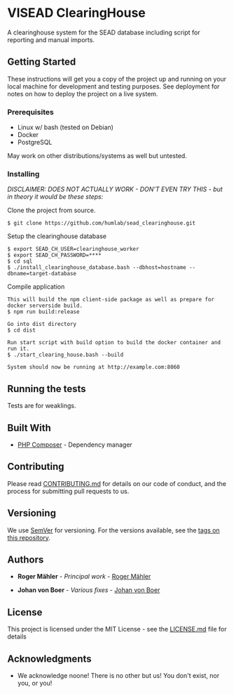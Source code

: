 # VISEAD ClearingHouse

A clearinghouse system for the SEAD database including script for reporting and manual imports.

## Getting Started

These instructions will get you a copy of the project up and running on your local machine for development and testing purposes. See deployment for notes on how to deploy the project on a live system.

### Prerequisites

* Linux w/ bash (tested on Debian)
* Docker
* PostgreSQL

May work on other distributions/systems as well but untested.

### Installing

*DISCLAIMER: DOES NOT ACTUALLY WORK - DON'T EVEN TRY THIS - but in theory it would be these steps:*

Clone the project from source.
```
$ git clone https://github.com/humlab/sead_clearinghouse.git
```
Setup the clearinghouse database
```
$ export SEAD_CH_USER=clearinghouse_worker
$ export SEAD_CH_PASSWORD=****
$ cd sql
$ ./install_clearinghouse_database.bash --dbhost=hostname --dbname=target-database
```
Compile application
```
This will build the npm client-side package as well as prepare for docker serverside build.
$ npm run build:release

Go into dist directory
$ cd dist

Run start script with build option to build the docker container and run it.
$ ./start_clearing_house.bash --build

System should now be running at http://example.com:8060
```

## Running the tests

Tests are for weaklings.

## Built With

* [PHP Composer](https://getcomposer.org/) - Dependency manager

## Contributing

Please read [CONTRIBUTING.md](https://gist.github.com/PurpleBooth/b24679402957c63ec426) for details on our code of conduct, and the process for submitting pull requests to us.

## Versioning

We use [SemVer](http://semver.org/) for versioning. For the versions available, see the [tags on this repository](https://github.com/your/project/tags).

## Authors

* **Roger Mähler** - *Principal work* - [Roger Mähler](http://humlab.umu.se/sv/om-oss/personal/roger-maehler/)

* **Johan von Boer** - *Various fixes* - [Johan von Boer](http://www.humlab.umu.se/sv/om-oss/personal/johan-von-boer)

## License

This project is licensed under the MIT License - see the [LICENSE.md](LICENSE.md) file for details

## Acknowledgments

* We acknowledge noone! There is no other but us! You don't exist, nor you, or you!

